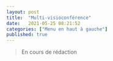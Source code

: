 ```yaml
---
layout: post
title:  "Multi-visioconférence"
date:   2021-05-25 08:21:52
categories: ["Menu en haut à gauche"]
published: true
---
```


> En cours de rédaction

